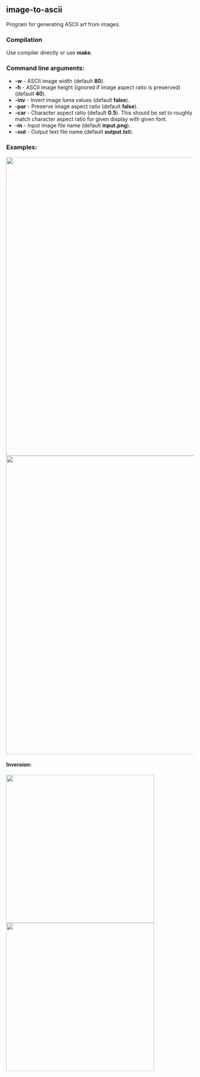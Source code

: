 ## image-to-ascii
Program for generating ASCII art from images.

### Compilation
Use compiler directly or use __make__.

### Command line arguments:
- __-w__ - ASCII image width (default __80__).
- __-h__ - ASCII image height (ignored if image aspect ratio is preserved) (default __40__).
- __-inv__ - Invert image luma values (default __false__).
- __-par__ - Preserve image aspect ratio (default __false__).
- __-car__ - Character aspect ratio (default __0.5__). This should be set to roughly match character aspect ratio for given display with given font.
- __-in__ - Input image file name (default __input.png__).
- __-out__ - Output text file name (default __output.txt__).

### Examples:

<img src="https://github.com/stekap000/image-to-ascii/assets/80646042/fa57886e-013c-4e0d-8914-292546395187" width="800" height="auto">
<img src="https://github.com/stekap000/image-to-ascii/assets/80646042/9f3cd0eb-a48e-4555-915a-79df074c6880" width="800" height="auto">

#### Inversion:
<img src="https://github.com/stekap000/image-to-ascii/assets/80646042/f68340cd-bcff-4b99-9023-8c656149e45e" width="397" height="auto">
<img src="https://github.com/stekap000/image-to-ascii/assets/80646042/ec5899ab-a83f-486d-9518-acc35ccc89f8" width="397" height="auto">
